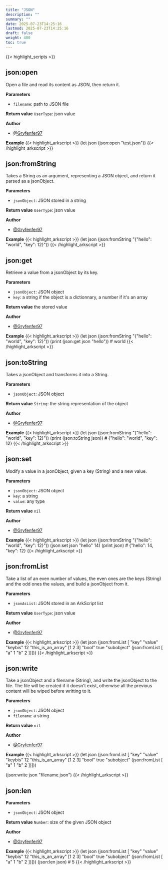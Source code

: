 ```yaml
---
title: "JSON"
description: ""
summary: ""
date: 2025-07-23T14:25:16
lastmod: 2025-07-23T14:25:16
draft: false
weight: 400
toc: true
---
```


{{< highlight_scripts >}}

## json:open

Open a file and read its content as JSON, then return it.

**Parameters**
- `filename`: path to JSON file

**Return value** `UserType`: json value

**Author**
- [@Gryfenfer97](https://github.com/Gryfenfer97)

**Example**
{{< highlight_arkscript >}}
(let json (json:open "test.json"))
{{< /highlight_arkscript >}}

## json:fromString

Takes a String as an argument, representing a JSON object, and return it parsed as a jsonObject.

**Parameters**
- `jsonObject`: JSON stored in a string

**Return value** `UserType`: json value

**Author**
- [@Gryfenfer97](https://github.com/Gryfenfer97)

**Example**
{{< highlight_arkscript >}}
(let json (json:fromString "{\"hello\": \"world\", \"key\": 12}"))
{{< /highlight_arkscript >}}

## json:get

Retrieve a value from a jsonObject by its key.

**Parameters**
- `jsonObject`: JSON object
- `key`: a string if the object is a dictionnary, a number if it's an array

**Return value** the stored value

**Author**
- [@Gryfenfer97](https://github.com/Gryfenfer97)

**Example**
{{< highlight_arkscript >}}
(let json (json:fromString "{\"hello\": \"world\", \"key\": 12}"))
(print (json:get json "hello"))  # world
{{< /highlight_arkscript >}}

## json:toString

Takes a jsonObject and transforms it into a String.

**Parameters**
- `jsonObject`: JSON object

**Return value** `String`: the string representation of the object

**Author**
- [@Gryfenfer97](https://github.com/Gryfenfer97)

**Example**
{{< highlight_arkscript >}}
(let json (json:fromString "{\"hello\": \"world\", \"key\": 12}"))
(print (json:toString json))  # {"hello": "world", "key": 12}
{{< /highlight_arkscript >}}

## json:set

Modify a value in a jsonObject, given a key (String) and a new value.

**Parameters**
- `jsonObject`: JSON object
- `key`: a string
- `value`: any type

**Return value** `nil`

**Author**
- [@Gryfenfer97](https://github.com/Gryfenfer97)

**Example**
{{< highlight_arkscript >}}
(let json (json:fromString "{\"hello\": \"world\", \"key\": 12}"))
(json:set json "hello" 14)
(print json)  # {"hello": 14, "key": 12}
{{< /highlight_arkscript >}}

## json:fromList

Take a list of an even number of values, the even ones are the keys (String) and the odd ones the values, and build a jsonObject from it.

**Parameters**
- `jsonAsList`: JSON stored in an ArkScript list

**Return value** `UserType`: json value

**Author**
- [@Gryfenfer97](https://github.com/Gryfenfer97)

**Example**
{{< highlight_arkscript >}}
(let json (json:fromList [
  "key" "value"
  "keybis" 12
  "this_is_an_array" [1 2 3]
  "bool" true
  "subobject" (json:fromList [
      "a" 1
      "b" 2 ])]))
{{< /highlight_arkscript >}}

## json:write

Take a jsonObject and a filename (String), and write the jsonObject to the file. The file will be created if it doesn't exist, otherwise all the previous content will be wiped before writting to it.

**Parameters**
- `jsonObject`: JSON object
- `filename`: a string

**Return value** `nil`

**Author**
- [@Gryfenfer97](https://github.com/Gryfenfer97)

**Example**
{{< highlight_arkscript >}}
(let json (json:fromList [
  "key" "value"
  "keybis" 12
  "this_is_an_array" [1 2 3]
  "bool" true
  "subobject" (json:fromList [
    "a" 1
    "b" 2 ])]))

(json:write json "filename.json")
{{< /highlight_arkscript >}}

## json:len

**Parameters**
- `jsonObject`: JSON object

**Return value** `Number`: size of the given JSON object

**Author**
- [@Gryfenfer97](https://github.com/Gryfenfer97)

**Example**
{{< highlight_arkscript >}}
(let json (json:fromList [
  "key" "value"
  "keybis" 12
  "this_is_an_array" [1 2 3]
  "bool" true
  "subobject" (json:fromList [
    "a" 1
    "b" 2 ])]))
(json:len json)  # 5
{{< /highlight_arkscript >}}
